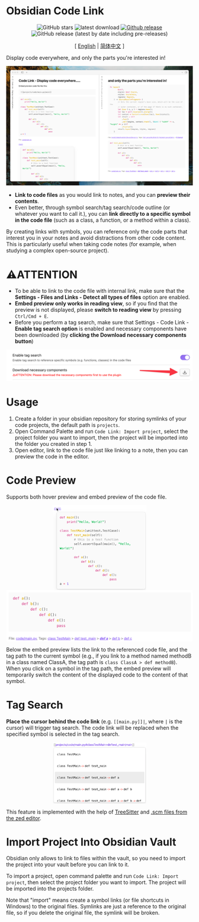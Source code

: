# Obsidian Code Link

<div align="center">

![GitHub stars](https://img.shields.io/github/stars/observerw/obsidian-code-link?style=flat) ![latest download](https://img.shields.io/github/downloads/observerw/obsidian-code-link/latest/total?style=plastic) 
[![Github release](https://img.shields.io/github/manifest-json/v/observerw/obsidian-code-link?color=blue)](https://github.com/Benature/obsidian-text-format/releases/latest) ![GitHub release (latest by date including pre-releases)](https://img.shields.io/github/v/release/observerw/obsidian-code-link?include_prereleases&label=BRAT%20beta)

[ [English](./README.md) | [简体中文](./README-CN.md) ]

</div>

Display code everywhere, and only the parts you're interested in!

![main](./assets/main.png)

- **Link to code files** as you would link to notes, and you can **preview their contents**. 
- Even better, through symbol search/tag search/code outline (or whatever you want to call it.), you can **link directly to a specific symbol in the code file** (such as a class, a function, or a method within a class). 

By creating links with symbols, you can reference only the code parts that interest you in your notes and avoid distractions from other code content. This is particularly useful when taking code notes (for example, when studying a complex open-source project).

# ⚠️ATTENTION 

- To be able to link to the code file with internal link, make sure that the **Settings - Files and Links - Detect all types of files** option are enabled.
- **Embed preview only works in reading view**, so if you find that the preview is not displayed, please **switch to reading view** by pressing `Ctrl/Cmd + E`.
- Before you perform a tag search, make sure that Settings - Code Link - **Enable tag search option** is enabled and necessary components have been downloaded (by **clicking the Download necessary components button**)

<div style="display: flex; justify-content: center;">
    <img src="./assets/download-button.png" width="100%">
</div>

# Usage

1. Create a folder in your obsidian repository for storing symlinks of your code projects, the default path is `projects`.
2. Open Command Palette and run `Code Link: Import project`, select the project folder you want to import, then the project will be imported into the folder you created in step 1.
3. Open editor, link to the code file just like linking to a note, then you can preview the code in the editor. 

# Code Preview

Supports both hover preview and embed preview of the code file.

<div style="display: flex; justify-content: center;">
    <img src="./assets/hover.png" width="50%">
</div>

<div style="display: flex; justify-content: center;">
    <img src="./assets/embed.png" width="100%">
</div>


Below the embed preview lists the link to the referenced code file, and the tag path to the current symbol (e.g., if you link to a method named methodB in a class named ClassA, the tag path is `class ClassA > def methodB`). When you click on a symbol in the tag path, the embed preview will temporarily switch the content of the displayed code to the content of that symbol.

# Tag Search

**Place the cursor behind the code link** (e.g. `[[main.py]]|`, where `|` is the cursor) will trigger tag search. The code link will be replaced when the specified symbol is selected in the tag search.

<div style="display: flex; justify-content: center;">
    <img src="./assets/tag-search.png" width="50%">
</div>

This feature is implemented with the help of [TreeSitter](https://tree-sitter.github.io/tree-sitter/) and [.scm files from the zed editor](https://zed.dev/).

# Import Project Into Obsidian Vault

Obsidian only allows to link to files within the vault, so you need to import the project into your vault before you can link to it.

To import a project, open command palette and run `Code Link: Import project`, then select the project folder you want to import. The project will be imported into the projects folder.

Note that "import" means create a symbol links (or file shortcuts in Windows) to the original files. Symlinks are just a reference to the original file, so if you delete the original file, the symlink will be broken.